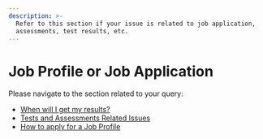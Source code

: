 ```yaml
---
description: >-
  Refer to this section if your issue is related to job application,
  assessments, test results, etc.
---
```


# Job Profile or Job Application

Please navigate to the section related to your query:

* [When will I get my results?](when-will-i-get-my-results.md)
* [Tests and Assessments Related Issues](../tests-and-assessments/tests-and-assessments-related-issues.md)
* [How to apply for a Job Profile]()

